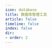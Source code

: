 ```yaml
---
icon: database
title: 数据库管理工具
article: false
timeline: false
index: false
dir: 
- order: 2
---
```


<AutoCatalog />
